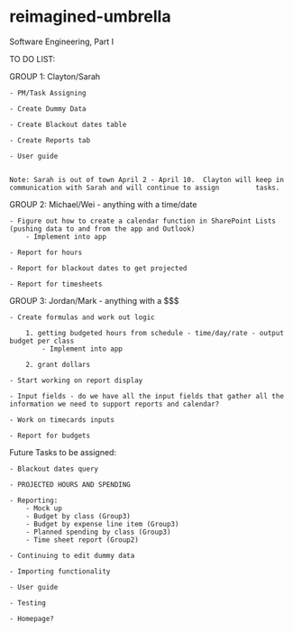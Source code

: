 # reimagined-umbrella
Software Engineering, Part I

TO DO LIST:

GROUP 1: Clayton/Sarah

    - PM/Task Assigning
    
    - Create Dummy Data
    
    - Create Blackout dates table
    
    - Create Reports tab
    
    - User guide
    
    
    Note: Sarah is out of town April 2 - April 10.  Clayton will keep in communication with Sarah and will continue to assign         tasks.  


GROUP 2: Michael/Wei  - anything with a time/date

    - Figure out how to create a calendar function in SharePoint Lists (pushing data to and from the app and Outlook)
        - Implement into app
        
    - Report for hours 
    
    - Report for blackout dates to get projected
    
    - Report for timesheets


GROUP 3: Jordan/Mark  - anything with a $$$

    - Create formulas and work out logic
    
        1. getting budgeted hours from schedule - time/day/rate - output budget per class
            - Implement into app
            
        2. grant dollars 
        
    - Start working on report display
    
    - Input fields - do we have all the input fields that gather all the information we need to support reports and calendar?
    
    - Work on timecards inputs
    
    - Report for budgets


Future Tasks to be assigned:

    - Blackout dates query
    
    - PROJECTED HOURS AND SPENDING
    
    - Reporting:
        - Mock up
        - Budget by class (Group3)
        - Budget by expense line item (Group3)
        - Planned spending by class (Group3)
        - Time sheet report (Group2)
    
    - Continuing to edit dummy data
    
    - Importing functionality
    
    - User guide
    
    - Testing
    
    - Homepage?
